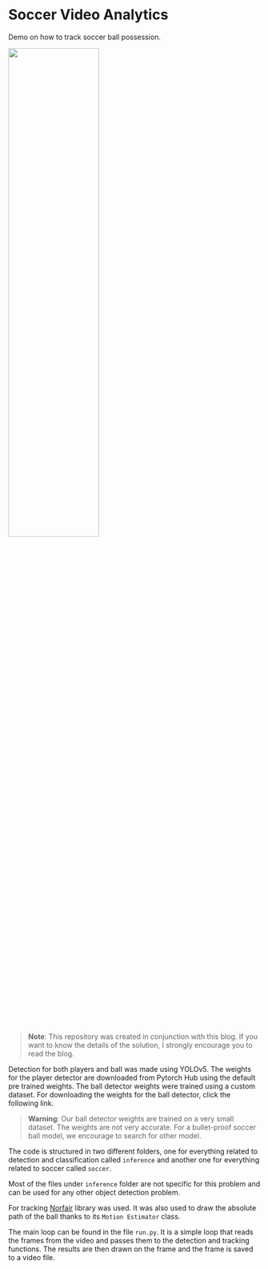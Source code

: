 # Soccer Video Analytics

Demo on how to track soccer ball possession.

<a href="https://www.youtube.com/watch?v=CWnlGBVaRpQ">
<img src="https://user-images.githubusercontent.com/33181424/193869946-ad7e3973-a28e-4640-8494-bf899d5df3a7.png" width="60%" height="50%">
</a>


>__Note__: This repository was created in conjunction with this blog. If you want to know the details of the solution, I strongly encourage you to read the blog.

Detection for both players and ball was made using YOLOv5. The weights for the player detector are downloaded from Pytorch Hub using the default pre trained weights. The ball detector weights were trained using a custom dataset. For downloading the weights for the ball detector, click the following link.

>__Warning__: Our ball detector weights are trained on a very small dataset. The weights are not very accurate. For a bullet-proof soccer ball model, we encourage to search for other model.

The code is structured in two different folders, one for everything related to detection and classification called `inference` and another one for everything related to soccer called `soccer`.

Most of the files under `inference` folder are not specific for this problem and can be used for any other object detection problem. 

For tracking [Norfair](https://github.com/tryolabs/norfair) library was used. It was also used to draw the absolute path of the ball thanks to its `Motion Estimator` class.

The main loop can be found in the file `run.py`. It is a simple loop that reads the frames from the video and passes them to the detection and tracking functions. The results are then drawn on the frame and the frame is saved to a video file.
